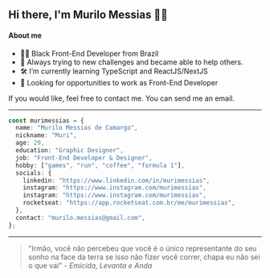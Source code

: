 ## Hi there, I'm Murilo Messias 👋🏾

#### About me

- ✊🏾 Black Front-End Developer from Brazil
- 🏅 Always trying to new challenges and became able to help others.
- 🛠️ I’m currently learning TypeScript and ReactJS/NextJS
- 🔎 Looking for opportunities to work as Front-End Developer

If you would like, feel free to contact me. You can send me an email.

---

```ts
const murimessias = {
  name: "Murilo Messias de Camargo",
  nickname: "Muri",
  age: 29,
  education: "Graphic Designer",
  job: "Front-End Developer & Designer",
  hobby: ["games", "run", "coffee", "formula 1"],
  socials: {
    linkedin: "https://www.linkedin.com/in/murimessias",
    instagram: "https://www.instagram.com/murimessias",
    instagram: "https://www.instagram.com/murimessias",
    rocketseat: "https://app.rocketseat.com.br/me/murimessias",
  },
  contact: "murilo.messias@gmail.com",
};
```

---

> "Irmão, você não percebeu que você é o único representante do seu sonho na face da terra se isso não fizer você correr, chapa eu não sei o que vai" - _Emicida, Levanta e Anda_
